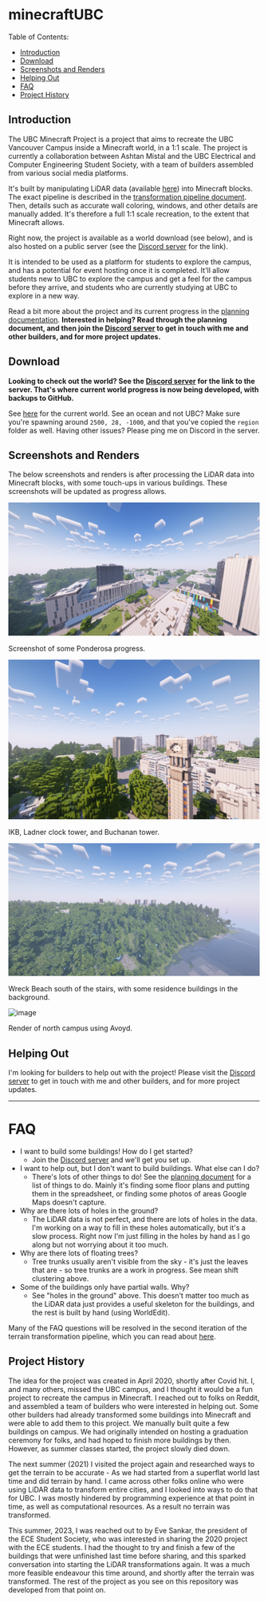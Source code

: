 # minecraftUBC

Table of Contents:
- [Introduction](#introduction)
- [Download](#download)
- [Screenshots and Renders](#screenshots-and-renders)
- [Helping Out](#helping-out)
- [FAQ](#faq)
- [Project History](#project-history)

## Introduction

The UBC Minecraft Project is a project that aims to recreate the UBC Vancouver Campus inside a Minecraft world, in a 1:1 scale. The project is currently a collaboration between Ashtan Mistal and the UBC Electrical and Computer Engineering Student Society, with a team of builders assembled from various social media platforms.

It's built by manipulating LiDAR data (available [here](https://opendata.vancouver.ca/explore/dataset/lidar-2022/information/)) into Minecraft blocks. The exact pipeline is described in the [transformation pipeline document](https://github.com/ashtanmistal/minecraftUBC/blob/master/transformation_pipeline.md). Then, details such as accurate wall coloring, windows, and other details are manually added. It's therefore a full 1:1 scale recreation, to the extent that Minecraft allows. 

Right now, the project is available as a world download (see below), and is also hosted on a public server (see the [Discord server](https://discord.gg/FqbDJNPgDu) for the link). 

It is intended to be used as a platform for students to explore the campus, and has a potential for event hosting once it is completed. It'll allow students new to UBC to explore the campus and get a feel for the campus before they arrive, and students who are currently studying at UBC to explore in a new way.

Read a bit more about the project and its current progress in the [planning documentation](https://github.com/ashtanmistal/minecraftUBC/blob/master/planning/planning.md). **Interested in helping? Read through the planning document, and then join the [Discord server](https://discord.gg/FqbDJNPgDu) to get in touch with me and other builders, and for more project updates.**

## Download

**Looking to check out the world? See the [Discord server](https://discord.gg/FqbDJNPgDu) for the link to the server. That's where current world progress is now being developed, with backups to GitHub.**

See [here](https://github.com/ashtanmistal/minecraftUBC/tree/master/world/UBC) for the current world. See an ocean and not UBC? Make sure you're spawning around `2500, 28, -1000`, and that you've copied the `region` folder as well. Having other issues? Please ping me on Discord in the server. 

## Screenshots and Renders

The below screenshots and renders is after processing the LiDAR data into Minecraft blocks, with some touch-ups in various buildings. These screenshots will be updated as progress allows.

![2023-06-23_11 36 12](docs/screenshots/2023-06-23_11.36.12.png)

Screenshot of some Ponderosa progress.

![2023-06-23_11 40 20](docs/screenshots/2023-06-23_11.40.20.png)

IKB, Ladner clock tower, and Buchanan tower.

![2023-06-23_12 17 01](docs/screenshots/2023-06-23_12.17.01.png)

Wreck Beach south of the stairs, with some residence buildings in the background.


![image](https://github.com/ashtanmistal/minecraftUBC/assets/70030490/91dda6d4-b54b-4fef-9cfa-6297f8112a3c)

Render of north campus using Avoyd.

## Helping Out

I'm looking for builders to help out with the project! Please visit the [Discord server](https://discord.gg/FqbDJNPgDu) to get in touch with me and other builders, and for more project updates.

___

# FAQ

- I want to build some buildings! How do I get started?
  - Join the [Discord server](https://discord.gg/FqbDJNPgDu) and we'll get you set up.
- I want to help out, but I don't want to build buildings. What else can I do?
  - There's lots of other things to do! See the [planning document](https://github.com/ashtanmistal/minecraftUBC/blob/master/planning/planning.md) for a list of things to do. Mainly it's finding some floor plans and putting them in the spreadsheet, or finding some photos of areas Google Maps doesn't capture. 
- Why are there lots of holes in the ground?
  - The LiDAR data is not perfect, and there are lots of holes in the data. I'm working on a way to fill in these holes automatically, but it's a slow process. Right now I'm just filling in the holes by hand as I go along but not worrying about it too much.
- Why are there lots of floating trees?
  - Tree trunks usually aren't visible from the sky - it's just the leaves that are - so tree trunks are a work in progress. See mean shift clustering above.
- Some of the buildings only have partial walls. Why?
  - See "holes in the ground" above. This doesn't matter too much as the LiDAR data just provides a useful skeleton for the buildings, and the rest is built by hand (using WorldEdit).

Many of the FAQ questions will be resolved in the second iteration of the terrain transformation pipeline, which you can read about [here](https://github.com/ashtanmistal/minecraftUBC/blob/master/transformation_pipeline.md). 

## Project History

The idea for the project was created in April 2020, shortly after Covid hit. I, and many others, missed the UBC campus, and I thought it would be a fun project to recreate the campus in Minecraft. I reached out to folks on Reddit, and assembled a team of builders who were interested in helping out. Some other builders had already transformed some buildings into Minecraft and were able to add them to this project. We manually built quite a few buildings on campus. We had originally intended on hosting a graduation ceremony for folks, and had hoped to finish more buildings by then. However, as summer classes started, the project slowly died down.

The next summer (2021) I visited the project again and researched ways to get the terrain to be accurate - As we had started from a superflat world last time and did terrain by hand. I came across other folks online who were using LiDAR data to transform entire cities, and I looked into ways to do that for UBC. I was mostly hindered by programming experience at that point in time, as well as computational resources. As a result no terrain was transformed. 

This summer, 2023, I was reached out to by Eve Sankar, the president of the ECE Student Society, who was interested in sharing the 2020 project with the ECE students. I had the thought to try and finish a few of the buildings that were unfinished last time before sharing, and this sparked conversation into starting the LiDAR transformations again. It was a much more feasible endeavour this time around, and shortly after the terrain was transformed. The rest of the project as you see on this repository was developed from that point on. 